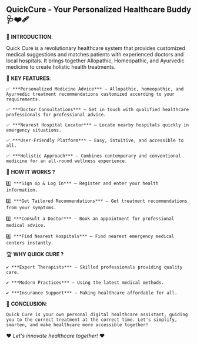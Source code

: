 ## **QuickCure - Your Personalized Healthcare Buddy**🩺❤️‍🩹

📌 **INTRODUCTION**:

  Quick Cure is a revolutionary healthcare system that provides customized medical suggestions and matches patients with experienced doctors and local hospitals. It brings together Allopathic, Homeopathic, and Ayurvedic medicine to create holistic health treatments.


🚀 **KEY FEATURES**:

    ✅ ***Personalized Medicine Advice*** – Allopathic, homeopathic, and Ayurvedic treatment recommendations customized according to your requirements.
  
    ✅ ***Doctor Consultations*** – Get in touch with qualified healthcare professionals for professional advice.
  
    ✅ ***Nearest Hospital Locator*** – Locate nearby hospitals quickly in emergency situations.
  
    ✅ ***User-Friendly Platform*** – Easy, intuitive, and accessible to all.
  
    ✅ ***Holistic Approach*** – Combines contemporary and conventional medicine for an all-round wellness experience.


🏥 **HOW IT WORKS ?**

    1️⃣ ***Sign Up & Log In*** – Register and enter your health information.
  
    2️⃣ ***Get Tailored Recommendations*** – Get treatment recommendations from your symptoms.
  
    3️⃣ ***Consult a Doctor*** – Book an appointment for professional medical advice.
  
    4️⃣ ***Find Nearest Hospitals*** – Find nearest emergency medical centers instantly.


🏆 **WHY QUICK CURE ?**

    ✔ ***Expert Therapists*** – Skilled professionals providing quality care.
   
    ✔ ***Modern Practices*** – Using the latest medical methods.
  
    ✔ ***Insurance Support*** – Making healthcare affordable for all.


📌 **CONCLUSION**:

    Quick Cure is your own personal digital healthcare assistant, guiding you to the correct treatment at the correct time. Let's simplify, smarten, and make healthcare more accessible together!


❤ *Let's innovate healthcare together!* ❤

